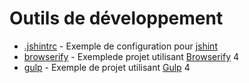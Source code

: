 # Outils de développement

- [.jshintrc](./.jshintrc) - Exemple de configuration pour [jshint](http://jshint.com/)
- [browserify](./browserify) - Exemplede projet utilisant [Browserify](http://browserify.org/) 4
- [gulp](./gulp) - Exemple de projet utilisant [Gulp](http://gulpjs.com/) 4
